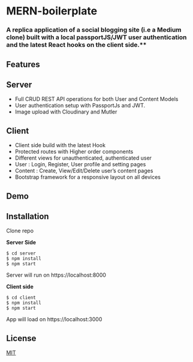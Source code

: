 # MERN-boilerplate



### A replica application of a social blogging site (i.e a Medium clone) built with a local passportJS/JWT user authentication and the latest    React hooks on the client side.**


## Features
Server
---
* Full CRUD REST API operations for both User and Content Models
* User authentication setup with PassportJs and JWT.
* Image upload with Cloudinary and Mutler

Client
---
* Client side build with the latest Hook
* Protected routes with Higher order components
* Different views for unauthenticated, authenticated user
* User : Login, Register, User profile and setting pages 
* Content : Create, View/Edit/Delete user’s content pages
* Bootstrap framework for a responsive layout on all devices

## Demo

## Installation

Clone repo

**Server Side**
```
$ cd server 
$ npm install 
$ npm start 
```
Server will run on https://localhost:8000

**Client side**
```
$ cd client
$ npm install 
$ npm start
```
App will load on https://localhost:3000

## License
[MIT](https://choosealicense.com/licenses/mit/)



